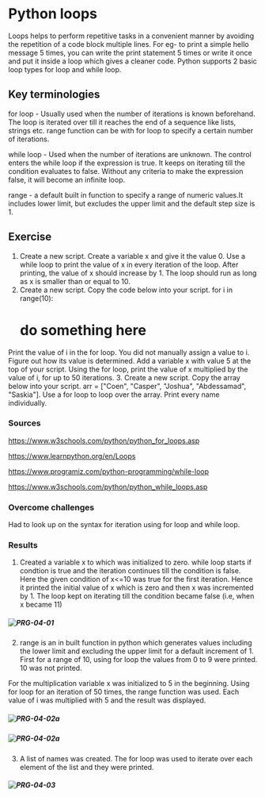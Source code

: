 #  Python loops
Loops helps to perform repetitive tasks  in a convenient manner by avoiding the repetition of a code block multiple lines. For eg- to print a simple hello message 5 times, you can write the print statement 5 times or write it once and put it inside a loop which gives a cleaner code. Python supports 2 basic loop types for loop and while loop. 

## Key terminologies
for loop - Usually used when the number of iterations is known beforehand. The loop is iterated over till it reaches the end of a sequence like lists, strings etc. range function can be with for loop to specify a certain number of iterations.

while loop - Used when the number of iterations are unknown. The control enters the while loop if the expression is true. It keeps on iterating till the condition evaluates to false. Without any criteria to make the expression false, it will become an infinite loop. 

range - a default built in function to specify a range of numeric values.It includes lower limit, but excludes the upper limit and the default step size is 1. 

## Exercise
1. 	Create a new script. Create a variable x and give it the value 0. Use a while loop to print the value of x in every iteration of the loop. After printing, the value of x should increase by 1. The loop should run as long as x is smaller than or equal to 10.
2. Create a new script. Copy the code below into your script.
 for i in range(10):
    # do something here
Print the value of i in the for loop. You did not manually assign a value to i. Figure out how its value is determined. Add a variable x with value 5 at the top of your script.
Using the for loop, print the value of x multiplied by the value of i, for up to 50 iterations.
3. Create a new script. Copy the array below into your script. arr = ["Coen", "Casper", "Joshua", "Abdessamad", "Saskia"]. Use a for loop to loop over the array. Print every name individually.

### Sources
https://www.w3schools.com/python/python_for_loops.asp

https://www.learnpython.org/en/Loops

https://www.programiz.com/python-programming/while-loop

https://www.w3schools.com/python/python_while_loops.asp



### Overcome challenges
Had to look up on the syntax for iteration using for loop and while loop.

### Results
1) Created a variable x to which was initialized to zero. while loop starts if condtion is true and the iteration continues till the condition is false. Here the given condition of x<=10 was true for the first iteration. Hence it printed the initial value of x which is zero and then x was incremented by 1. The loop kept on iterating till the condition became false (i.e, when x became 11)

##### ![PRG-04-01](https://github.com/Techgrounds-Cloud-9/cloud-9-jsm-1985/blob/main/00_includes/Week-04/PRG-03/while-loop.PNG)

2) range is an in built function in python which generates values including the lower limit and excluding the upper limit for a default increment of 1. First for a range of 10, using for loop the values from 0 to 9 were printed. 10 was not printed. 

For the multiplication  variable x was initialized to 5 in the beginning. Using for loop for an iteration of 50 times, the range function was used. Each value of i was multiplied with 5 and the result was displayed.

##### ![PRG-04-02a](https://github.com/Techgrounds-Cloud-9/cloud-9-jsm-1985/blob/main/00_includes/Week-04/PRG-04/for-loop-multiply-a.PNG.PNG)

##### ![PRG-04-02a](https://github.com/Techgrounds-Cloud-9/cloud-9-jsm-1985/blob/main/00_includes/Week-04/PRG-04/for-loop-multiply-b.PNG.PNG)


3) A list of names was created. The for loop was used to iterate over each element of the list and they were printed.
##### ![PRG-04-03](https://github.com/Techgrounds-Cloud-9/cloud-9-jsm-1985/blob/main/00_includes/Week-04/PRG-0/for-loop-listnames.PNG)













